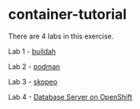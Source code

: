 # container-tutorial

There are 4 labs in this exercise.

Lab 1 - [buildah](https://github.com/rh-tam/container-tutorial/blob/master/buildah.md)

Lab 2 - [podman](https://github.com/rh-tam/container-tutorial/blob/master/podman.md)

Lab 3 - [skopeo](https://github.com/rh-tam/container-tutorial/blob/master/skopeo.md)

Lab 4 - [Database Server on OpenShift](
https://github.com/rh-tam/container-tutorial/blob/master/db-on-ocp.md    
)

